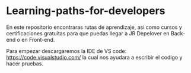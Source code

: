 # Learning-paths-for-developers
En este repositorio encontraras rutas de aprendizaje, asi como cursos y certificaciones gratuitas para que puedas llegar a JR Depelover en Back-end o en Front-end.

Para empezar descargaremos la IDE de VS code: https://code.visualstudio.com/ la cual nos ayudara a escribir el codigo y hacer pruebas.
